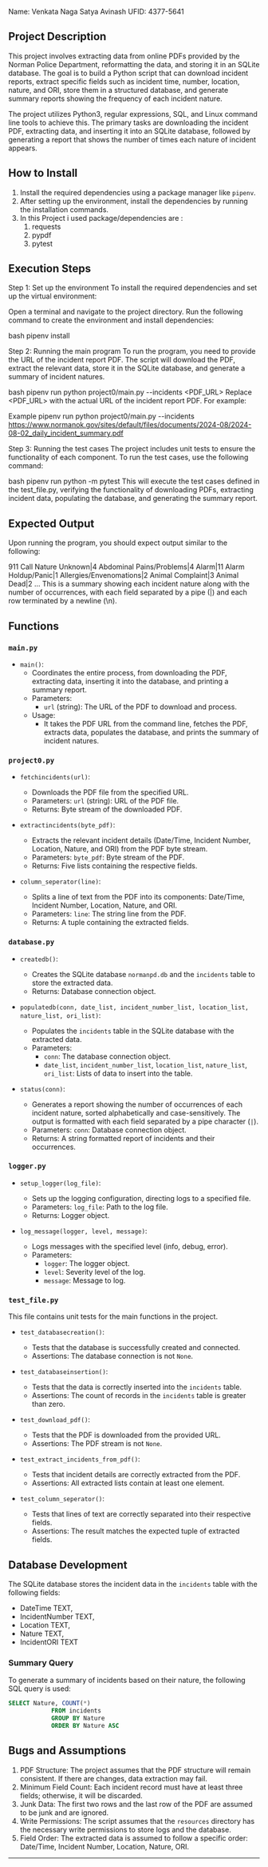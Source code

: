 Name: Venkata Naga Satya Avinash
UFID: 4377-5641

## Project Description

This project involves extracting data from online PDFs provided by the Norman Police Department, reformatting the data, and storing it in an SQLite database. The goal is to build a Python script that can download incident reports, extract specific fields such as incident time, number, location, nature, and ORI, store them in a structured database, and generate summary reports showing the frequency of each incident nature.

The project utilizes Python3, regular expressions, SQL, and Linux command line tools to achieve this. The primary tasks are downloading the incident PDF, extracting data, and inserting it into an SQLite database, followed by generating a report that shows the number of times each nature of incident appears.

## How to Install

1. Install the required dependencies using a package manager like `pipenv`.
2. After setting up the environment, install the dependencies by running the installation commands.
3. In this Project i used package/dependencies are : 
    1. requests
    2. pypdf 
    3. pytest 

## Execution Steps
Step 1: Set up the environment
To install the required dependencies and set up the virtual environment:

Open a terminal and navigate to the project directory.
Run the following command to create the environment and install dependencies:

bash
pipenv install

Step 2: Running the main program
To run the program, you need to provide the URL of the incident report PDF. The script will download the PDF, extract the relevant data, store it in the SQLite database, and generate a summary of incident natures.

bash
pipenv run python project0/main.py --incidents <PDF_URL>
Replace <PDF_URL> with the actual URL of the incident report PDF. For example:

Example
pipenv run python project0/main.py --incidents https://www.normanok.gov/sites/default/files/documents/2024-08/2024-08-02_daily_incident_summary.pdf

Step 3: Running the test cases
The project includes unit tests to ensure the functionality of each component. To run the test cases, use the following command:

bash
pipenv run python -m pytest
This will execute the test cases defined in the test_file.py, verifying the functionality of downloading PDFs, extracting incident data, populating the database, and generating the summary report.


## Expected Output
Upon running the program, you should expect output similar to the following:

911 Call Nature Unknown|4
Abdominal Pains/Problems|4
Alarm|11
Alarm Holdup/Panic|1
Allergies/Envenomations|2
Animal Complaint|3
Animal Dead|2
...
This is a summary showing each incident nature along with the number of occurrences, with each field separated by a pipe (|) and each row terminated by a newline (\n).

## Functions

### `main.py`

- `main()`: 
  - Coordinates the entire process, from downloading the PDF, extracting data, inserting it into the database, and printing a summary report.
  - Parameters: 
    - `url` (string): The URL of the PDF to download and process.
  - Usage: 
    - It takes the PDF URL from the command line, fetches the PDF, extracts data, populates the database, and prints the summary of incident natures.

### `project0.py`

- `fetchincidents(url)`:
  - Downloads the PDF file from the specified URL.
  - Parameters: `url` (string): URL of the PDF file.
  - Returns: Byte stream of the downloaded PDF.
  
- `extractincidents(byte_pdf)`:
  - Extracts the relevant incident details (Date/Time, Incident Number, Location, Nature, and ORI) from the PDF byte stream.
  - Parameters: `byte_pdf`: Byte stream of the PDF.
  - Returns: Five lists containing the respective fields.

- `column_seperator(line)`:
  - Splits a line of text from the PDF into its components: Date/Time, Incident Number, Location, Nature, and ORI.
  - Parameters: `line`: The string line from the PDF.
  - Returns: A tuple containing the extracted fields.



### `database.py`

- `createdb()`:
  - Creates the SQLite database `normanpd.db` and the `incidents` table to store the extracted data.
  - Returns: Database connection object.

- `populatedb(conn, date_list, incident_number_list, location_list, nature_list, ori_list)`:
  - Populates the `incidents` table in the SQLite database with the extracted data.
  - Parameters: 
    - `conn`: The database connection object.
    - `date_list`, `incident_number_list`, `location_list`, `nature_list`, `ori_list`: Lists of data to insert into the table.

- `status(conn)`:
  - Generates a report showing the number of occurrences of each incident nature, sorted alphabetically and case-sensitively. The output is formatted with each field separated by a pipe character (`|`).
  - Parameters: `conn`: Database connection object.
  - Returns: A string formatted report of incidents and their occurrences.

### `logger.py`

- `setup_logger(log_file)`:
  - Sets up the logging configuration, directing logs to a specified file.
  - Parameters: `log_file`: Path to the log file.
  - Returns: Logger object.

- `log_message(logger, level, message)`:
  - Logs messages with the specified level (info, debug, error).
  - Parameters: 
    - `logger`: The logger object.
    - `level`: Severity level of the log.
    - `message`: Message to log.

### `test_file.py`

This file contains unit tests for the main functions in the project.

- `test_databasecreation()`:
  - Tests that the database is successfully created and connected.
  - Assertions: The database connection is not `None`.

- `test_databaseinsertion()`:
  - Tests that the data is correctly inserted into the `incidents` table.
  - Assertions: The count of records in the `incidents` table is greater than zero.

- `test_download_pdf()`:
  - Tests that the PDF is downloaded from the provided URL.
  - Assertions: The PDF stream is not `None`.

- `test_extract_incidents_from_pdf()`:
  - Tests that incident details are correctly extracted from the PDF.
  - Assertions: All extracted lists contain at least one element.

- `test_column_seperator()`:
  - Tests that lines of text are correctly separated into their respective fields.
  - Assertions: The result matches the expected tuple of extracted fields.

## Database Development

The SQLite database stores the incident data in the `incidents` table with the following fields:
 - DateTime TEXT,
 - IncidentNumber TEXT,
 - Location TEXT,
 - Nature TEXT,
 - IncidentORI TEXT



### Summary Query

To generate a summary of incidents based on their nature, the following SQL query is used:

```sql
SELECT Nature, COUNT(*)
            FROM incidents
            GROUP BY Nature
            ORDER BY Nature ASC
```

## Bugs and Assumptions

1. PDF Structure: The project assumes that the PDF structure will remain consistent. If there are changes, data extraction may fail.
2. Minimum Field Count: Each incident record must have at least three fields; otherwise, it will be discarded.
3. Junk Data: The first two rows and the last row of the PDF are assumed to be junk and are ignored.
4. Write Permissions: The script assumes that the `resources` directory has the necessary write permissions to store logs and the database.
5. Field Order: The extracted data is assumed to follow a specific order: Date/Time, Incident Number, Location, Nature, ORI.

---